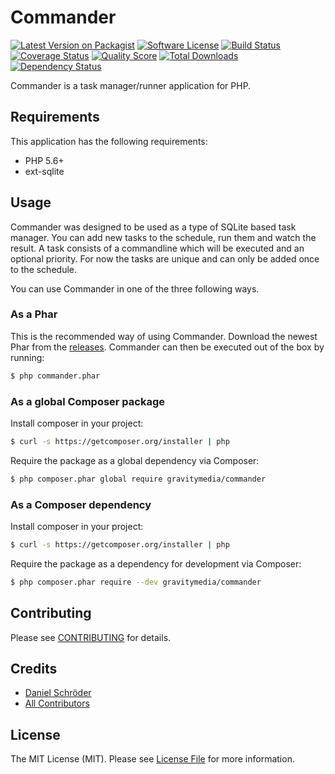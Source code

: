 # Commander

[![Latest Version on Packagist](https://img.shields.io/packagist/v/gravitymedia/commander.svg)](https://packagist.org/packages/gravitymedia/commander)
[![Software License](https://img.shields.io/packagist/l/gravitymedia/commander.svg)](LICENSE.md)
[![Build Status](https://img.shields.io/travis/GravityMedia/Commander.svg)](https://travis-ci.org/GravityMedia/Commander)
[![Coverage Status](https://img.shields.io/scrutinizer/coverage/g/GravityMedia/Commander.svg)](https://scrutinizer-ci.com/g/GravityMedia/Commander/code-structure)
[![Quality Score](https://img.shields.io/scrutinizer/g/GravityMedia/Commander.svg)](https://scrutinizer-ci.com/g/GravityMedia/Commander)
[![Total Downloads](https://img.shields.io/packagist/dt/gravitymedia/commander.svg)](https://packagist.org/packages/gravitymedia/commander)
[![Dependency Status](https://img.shields.io/versioneye/d/php/gravitymedia:commander.svg)](https://www.versioneye.com/user/projects/57605b3d49310500437fb418)

Commander is a task manager/runner application for PHP.

## Requirements

This application has the following requirements:

- PHP 5.6+
- ext-sqlite

## Usage

Commander was designed to be used as a type of SQLite based task manager. You can add new tasks to the schedule, run
them and watch the result. A task consists of a commandline which will be executed and an optional priority. For now
the tasks are unique and can only be added once to the schedule.

You can use Commander in one of the three following ways.

### As a Phar

This is the recommended way of using Commander. Download the newest Phar from the [releases](../../contributors).
Commander can then be executed out of the box by running:

``` bash
$ php commander.phar
```

### As a global Composer package

Install composer in your project:

``` bash
$ curl -s https://getcomposer.org/installer | php
```

Require the package as a global dependency via Composer:

``` bash
$ php composer.phar global require gravitymedia/commander
```

### As a Composer dependency

Install composer in your project:

``` bash
$ curl -s https://getcomposer.org/installer | php
```

Require the package as a dependency for development via Composer:

``` bash
$ php composer.phar require --dev gravitymedia/commander
```

## Contributing

Please see [CONTRIBUTING](CONTRIBUTING.md) for details.

## Credits

- [Daniel Schröder](https://github.com/pCoLaSD)
- [All Contributors](../../contributors)

## License

The MIT License (MIT). Please see [License File](LICENSE.md) for more information.
